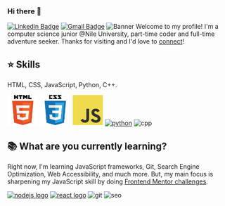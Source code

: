### Hi there :wave:
[![Linkedin Badge](https://img.shields.io/badge/-yousefelassal-blue?style=flat&logo=Linkedin&logoColor=white&link=https://www.linkedin.com/in/yousefelassal/)](https://www.linkedin.com/in/yousefelassal/)
[![Gmail Badge](https://img.shields.io/badge/-yousefsameh24-c14438?style=flat&logo=Gmail&logoColor=white&link=mailto:yousefsameh24@gmail.com)](mailto:yousefsameh24@gmail.com)
![Banner](https://github.com/vanzasetia/vanzasetia/blob/0d6de79c2b8e022674e52c06548305e049b4c5bb/images/banner.jpg)
Welcome to my profile! I'm a computer science junior @Nile University, part-time coder and full-time adventure seeker. Thanks for visiting and I'd love to [connect](https://www.linkedin.com/in/yousefelassal)!
## :star: Skills

HTML, CSS, JavaScript, Python, C++.

<p align="left">
  <img src="https://raw.githubusercontent.com/devicons/devicon/master/icons/html5/html5-original-wordmark.svg" alt="html5" width="auto" height="70"/>
  <img src="https://raw.githubusercontent.com/devicons/devicon/master/icons/css3/css3-original-wordmark.svg" alt="css3" width="auto" height="70"/>
  <a href="https://www.javascript.com/"><img src="https://raw.githubusercontent.com/devicons/devicon/master/icons/javascript/javascript-original.svg" alt="javascript" width="auto" height="70"/></a>
  <a href="https://www.python.org/"><img src="https://raw.githubusercontent.com/jmnote/z-icons/master/svg/python.svg" alt="python" width="auto" height="70"/></a>
  <img src="https://raw.githubusercontent.com/jmnote/z-icons/master/svg/cpp.svg" alt="cpp" width="auto" height="70"/>
</p>

## :books: What are you currently learning?

Right now, I'm learning JavaScript frameworks, Git, Search Engine Optimization, Web Accessibility, and much more. But, my main focus is sharpening my JavaScript skill by doing [Frontend Mentor challenges](https://www.frontendmentor.io/challenges/).

<p align="left">
  <a href="https://nodejs.org/en/"><img src="https://seeklogo.com/images/N/nodejs-logo-FBE122E377-seeklogo.com.png" alt="nodejs logo" width ="auto" height="70"/></a>
  <a href="https://reactjs.org/"><img src="https://cdn.worldvectorlogo.com/logos/react-1.svg" alt="react logo" width="auto" height="70"/></a>
  <img src="https://www.vectorlogo.zone/logos/git-scm/git-scm-icon.svg" alt="git" width="auto" height="70"/>
  <img src="https://git.io/JrC5i" alt="seo" width="auto" height="70"/>
</p>
